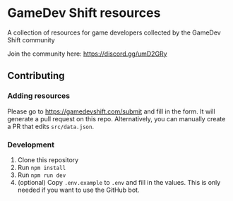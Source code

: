 # GameDev Shift resources

A collection of resources for game developers collected by the GameDev Shift community

Join the community here:
https://discord.gg/umD2GRy

## Contributing

### Adding resources

Please go to https://gamedevshift.com/submit and fill in the form. It will generate
a pull request on this repo. Alternatively, you can manually create a PR that edits `src/data.json`.

### Development

1.  Clone this repository
2.  Run `npm install`
3.  Run `npm run dev`
4.  (optional) Copy `.env.example` to `.env` and fill in the values. This is only needed if you want to use the GitHub bot.

